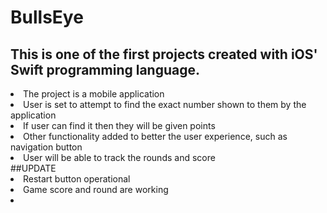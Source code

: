 # BullsEye

## This is one of the first projects created with iOS' Swift programming language.
<li>The project is a mobile application</li>
<li>User is set to attempt to find the exact number shown to them by the application</li>
<li>If user can find it then they will be given points</li>
<li>Other functionality added to better the user experience, such as navigation button</li>
<li> User will be able to track the rounds and score</li>
##UPDATE
<li>Restart button operational</li>
<li>Game score and round are working<li>
